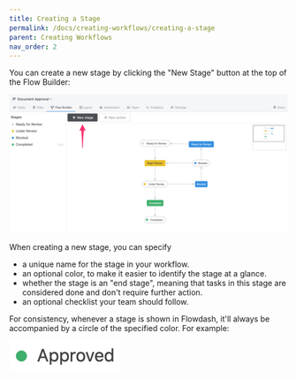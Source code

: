 ```yaml
---
title: Creating a Stage
permalink: /docs/creating-workflows/creating-a-stage
parent: Creating Workflows
nav_order: 2
---
```

You can create a new stage by clicking the "New Stage" button at the top of the Flow Builder:

![](/assets/images/9fff6f2-new-stage_.png)

When creating a new stage, you can specify
* a unique name for the stage in your workflow.
* an optional color, to make it easier to identify the stage at a glance.
* whether the stage is an "end stage", meaning that tasks in this stage are considered done and don't require further action.
* an optional checklist your team should follow.

For consistency, whenever a stage is shown in Flowdash, it'll always be accompanied by a circle of the specified color. For example:

![](/assets/images/555e653-approved-stage.png)
